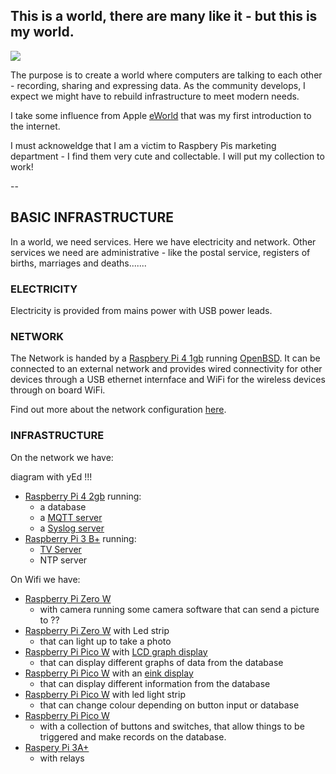 ## This is a world, there are many like it - but this is my world.
<img src="https://upload.wikimedia.org/wikipedia/en/f/f1/EWorld_Main_Screen.png" align="center">

The purpose is to create a world where computers are talking to each other - recording, sharing and expressing data. As the community develops, I expect we might have to rebuild infrastructure to meet modern needs.

I take some influence from Apple [eWorld](https://en.wikipedia.org/wiki/EWorld) that was my first introduction to the internet.

I must acknoweldge that I am a victim to Raspbery Pis marketing department - I find them very cute and collectable. I will put my collection to work!

--

## BASIC INFRASTRUCTURE

In a world, we need services. Here we have electricity and network. Other services we need are administrative - like the postal service, registers of births, marriages and deaths.......


### ELECTRICITY
Electricity is provided from mains power with USB power leads.


### NETWORK
The Network is handed by a [Raspbery Pi 4 1gb](https://www.raspberrypi.com/products/raspberry-pi-4-model-b/specifications/)  running [OpenBSD](https://www.openbsd.org/). It can be connected to an external network and provides wired connectivity for other devices through a USB ethernet internface and WiFi for the wireless devices through on board WiFi.

Find out more about the network configuration [here](https://github.com/jackwaddington/eWorld/blob/main/OpenBSD_router_notes).


### INFRASTRUCTURE
On the network we have:


diagram with yEd !!!


- [Raspberry Pi 4 2gb](https://www.raspberrypi.com/products/raspberry-pi-4-model-b/specifications/) running:
  - a database
  - a [MQTT server](https://en.wikipedia.org/wiki/MQTT)
  - a [Syslog server](https://en.wikipedia.org/wiki/Syslog)
- [Raspberry Pi 3 B+](https://www.raspberrypi.com/products/raspberry-pi-3-model-b-plus/) running:
  - [TV Server](https://www.raspberrypi.com/products/raspberry-pi-tv-hat/)
  - NTP server

On Wifi we have:

- [Raspberry Pi Zero W](https://www.raspberrypi.com/products/raspberry-pi-zero-w/)
  - with camera running some camera software that can send a picture to ??
- [Raspberry Pi Zero W](https://www.raspberrypi.com/products/raspberry-pi-zero-w/) with Led strip
  - that can light up to take a photo
- [Raspberry Pi Pico W]() with [LCD graph display](https://shop.pimoroni.com/products/pico-gfx-pack?variant=40414469062739)
  - that can display different graphs of data from the database
- [Raspberry Pi Pico W](https://www.raspberrypi.com/products/raspberry-pi-pico/) with an [eink display](https://shop.pimoroni.com/products/pico-inky-pack?variant=40044626051155)
  - that can display different information from the database
- [Raspberry Pi Pico W](https://www.raspberrypi.com/products/raspberry-pi-pico/) with led light strip
  - that can change colour depending on button input or database
- [Raspberry Pi Pico W](https://www.raspberrypi.com/products/raspberry-pi-pico/)
  - with a collection of buttons and switches, that allow things to be triggered and make records on the database.
- [Raspery Pi 3A+](https://www.raspberrypi.com/products/raspberry-pi-3-model-a-plus/)
  - with relays
